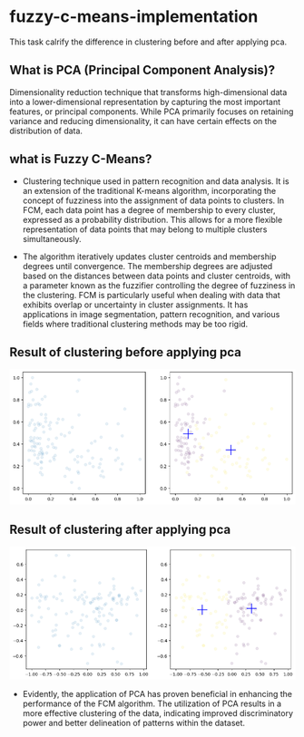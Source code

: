 # fuzzy-c-means-implementation
 This task calrify the difference in clustering before and after applying pca.

## What is PCA (Principal Component Analysis)?

Dimensionality reduction technique that transforms high-dimensional data into a lower-dimensional representation by capturing the most important features, or principal components. While PCA primarily focuses on retaining variance and reducing dimensionality, it can have certain effects on the distribution of data.

## what is Fuzzy C-Means?

- Clustering technique used in pattern recognition and data analysis. It is an extension of the traditional K-means algorithm, incorporating the concept of fuzziness into the assignment of data points to clusters. In FCM, each data point has a degree of membership to every cluster, expressed as a probability distribution. This allows for a more flexible representation of data points that may belong to multiple clusters simultaneously.

- The algorithm iteratively updates cluster centroids and membership degrees until convergence. The membership degrees are adjusted based on the distances between data points and cluster centroids, with a parameter known as the fuzzifier controlling the degree of fuzziness in the clustering. FCM is particularly useful when dealing with data that exhibits overlap or uncertainty in cluster assignments. It has applications in image segmentation, pattern recognition, and various fields where traditional clustering methods may be too rigid.

## Result of clustering before applying pca 

<img src='https://github.com/yassminSaber/fuzzy-c-means-implementation/blob/main/Result-before-pca.png' width=700 hight= 200 />

## Result of clustering after applying pca 

<img src='https://github.com/yassminSaber/fuzzy-c-means-implementation/blob/main/Result-after-pca.png' width=700 hight= 200 />

- Evidently, the application of PCA has proven beneficial in enhancing the performance of the FCM algorithm. The utilization of PCA results in a more effective clustering of the data, indicating improved discriminatory power and better delineation of patterns within the dataset.

